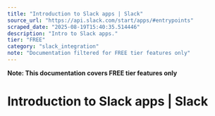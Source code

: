 ```yaml
---
title: "Introduction to Slack apps | Slack"
source_url: "https://api.slack.com/start/apps/#entrypoints"
scraped_date: "2025-08-19T15:40:35.514446"
description: "Intro to Slack apps."
tier: "FREE"
category: "slack_integration"
note: "Documentation filtered for FREE tier features only"
---
```

**Note: This documentation covers FREE tier features only**

# Introduction to Slack apps | Slack

